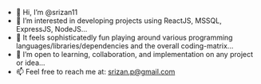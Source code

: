 - 👋 Hi, I’m @srizan11
- 👀 I’m interested in developing projects using ReactJS, MSSQL, ExpressJS, NodeJS...
- 🌱 It feels sophisticatedly fun playing around various programming languages/libraries/dependencies and the overall coding-matrix...
- 💞️ I’m open to learning, collaboration, and implementation on any project or idea...
- 📫 Feel free to reach me at: srizan.p@gmail.com

<!---
srizan11/srizan11 is a ✨ special ✨ repository because its `README.md` (this file) appears on your GitHub profile.
You can click the Preview link to take a look at your changes.
--->
